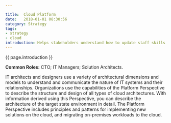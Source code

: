 ```yaml
---

title:  Cloud Platform
date:   2018-01-01 08:30:56
category: Strategy
tags:
- strategy
- cloud
introduction: Helps stakeholders understand how to update staff skills and organizational processes necessary to deliver, maintain, and optimize cloud solutions and services.
---
```

{{ page.introduction }} 

**Common Roles:** CTO; IT Managers; Solution Architects.

IT architects and designers use a variety of architectural dimensions and models
to understand and communicate the nature of IT systems and their
relationships. Organizations use the capabilities of the Platform Perspective to
describe the structure and design of all types of cloud architectures.
With information derived using this Perspective, you can describe the
architecture of the target state environment in detail. The Platform Perspective
includes principles and patterns for implementing new solutions on the cloud,
and migrating on-premises workloads to the cloud. 

